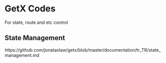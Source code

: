 <h1>GetX Codes</h1>
<p>For state, route and etc control</p>
<h2>State Management</h2>
https://github.com/jonataslaw/getx/blob/master/documentation/tr_TR/state_management.md

